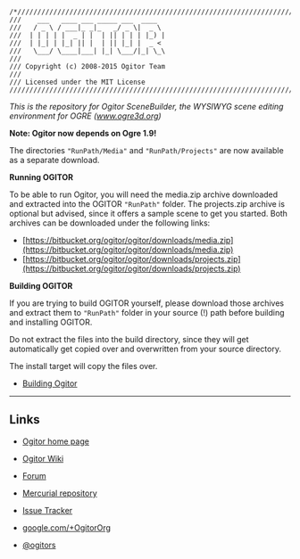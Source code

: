 ```
/*/////////////////////////////////////////////////////////////////////////////////
///    ___   ____ ___ _____ ___  ____
///   / _ \ / ___|_ _|_   _/ _ \|  _ \
///  | | | | |  _ | |  | || | | | |_) |
///  | |_| | |_| || |  | || |_| |  _ <
///   \___/ \____|___| |_| \___/|_| \_\
///
/// Copyright (c) 2008-2015 Ogitor Team
///
/// Licensed under the MIT License
///////////////////////////////////////////////////////////////////////////////////*
```

_This is the repository for Ogitor SceneBuilder, the WYSIWYG scene editing environment for OGRE (www.ogre3d.org)_


**Note: Ogitor now depends on Ogre 1.9!**

The directories ```"RunPath/Media"``` and ```"RunPath/Projects"``` are now available as a separate download.

**Running OGITOR**

To be able to run Ogitor, you will need the media.zip archive downloaded and extracted into the OGITOR ```"RunPath"``` folder. The projects.zip archive is optional but advised, since it offers a sample scene to get you started. Both archives can be downloaded under the following links:

* [https://bitbucket.org/ogitor/ogitor/downloads/media.zip](https://bitbucket.org/ogitor/ogitor/downloads/media.zip)
* [https://bitbucket.org/ogitor/ogitor/downloads/projects.zip](https://bitbucket.org/ogitor/ogitor/downloads/projects.zip)

**Building OGITOR**

If you are trying to build OGITOR yourself, please download those archives and extract them to ```"RunPath"``` folder in your source (!) path before building and installing OGITOR.

Do not extract the files into the build directory, since they will get automatically get copied over and overwritten from your source directory.

The install target will copy the files over.

* [Building Ogitor](http://www.ogitor.org/wiki/getting_started/building_ogitor)

----

## Links

* [Ogitor home page](http://www.ogitor.org/)

* [Ogitor Wiki](http://www.ogitor.org/wiki/Home)

* [Forum](http://forum.ogitor.org/)

* [Mercurial repository](https://bitbucket.org/ogitor/ogitor)

* [Issue Tracker](http://tracker.ogitor.org/projects/ogitor)

* [google.com/+OgitorOrg](https://www.google.com/+OgitorOrg)

* [@ogitors](https://twitter.com/ogitors)